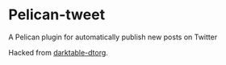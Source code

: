 # Pelican-tweet

A Pelican plugin for automatically publish new posts on Twitter

Hacked from [darktable-dtorg](https://github.com/darktable-org/dtorg).
